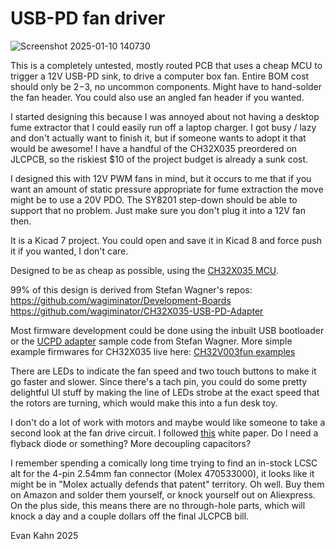 # USB-PD fan driver

![Screenshot 2025-01-10 140730](https://github.com/user-attachments/assets/59eb2abe-d36e-494e-83cc-90c2db527197)

This is a completely untested, mostly routed PCB that uses a cheap MCU to trigger a 12V USB-PD sink, to drive a computer box fan. Entire BOM cost should only be $2-$3, no uncommon components. Might have to hand-solder the fan header. You could also use an angled fan header if you wanted.

I started designing this because I was annoyed about not having a desktop fume extractor that I could easily run off a laptop charger. I got busy / lazy and don't actually want to finish it, but if someone wants to adopt it that would be awesome! I have a handful of the CH32X035 preordered on JLCPCB, so the riskiest $10 of the project budget is already a sunk cost.

I designed this with 12V PWM fans in mind, but it occurs to me that if you want an amount of static pressure appropriate for fume extraction the move might be to use a 20V PDO. The SY8201 step-down should be able to support that no problem. Just make sure you don't plug it into a 12V fan then.

It is a Kicad 7 project. You could open and save it in Kicad 8 and force push it if you wanted, I don't care.

Designed to be as cheap as possible, using the [CH32X035 MCU](https://www.wch-ic.com/products/CH32X035.html).

99% of this design is derived from Stefan Wagner's repos:
https://github.com/wagiminator/Development-Boards
https://github.com/wagiminator/CH32X035-USB-PD-Adapter

Most firmware development could be done using the inbuilt USB bootloader or the [UCPD adapter](https://github.com/wagiminator/CH32X035-USB-PD-Adapter) sample code from Stefan Wagner. More simple example firmwares for CH32X035 live here: [CH32V003fun examples](https://github.com/cnlohr/ch32v003fun/tree/master/examples_x035)

There are LEDs to indicate the fan speed and two touch buttons to make it go faster and slower. Since there's a tach pin, you could do some pretty delightful UI stuff by making the line of LEDs strobe at the exact speed that the rotors are turning, which would make this into a fun desk toy.

I don't do a lot of work with motors and maybe would like someone to take a second look at the fan drive circuit. I followed [this](https://noctua.at/pub/media/wysiwyg/Noctua_PWM_specifications_white_paper.pdf) white paper. Do I need a flyback diode or something? More decoupling capacitors?

I remember spending a comically long time trying to find an in-stock LCSC alt for the 4-pin 2.54mm fan connector (Molex 470533000), it looks like it might be in "Molex actually defends that patent" territory. Oh well. Buy them on Amazon and solder them yourself, or knock yourself out on Aliexpress.
On the plus side, this means there are no through-hole parts, which will knock a day and a couple dollars off the final JLCPCB bill.

Evan Kahn 2025
